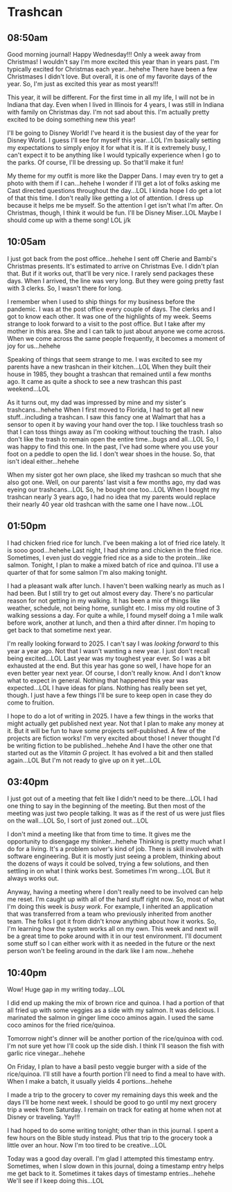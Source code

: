 # Trashcan

## 08:50am

Good morning journal! Happy Wednesday!!! Only a week away from Christmas! I wouldn't say I'm more excited this year than in years past. I'm typically excited for Christmas each year...hehehe There have been a few Christmases I didn't love. But overall, it is one of my favorite days of the year. So, I'm just as excited this year as most years!!!

This year, it will be different. For the first time in all my life, I will not be in Indiana that day. Even when I lived in Illinois for 4 years, I was still in Indiana with family on Christmas day. I'm not sad about this. I'm actually pretty excited to be doing something new this year!

I'll be going to Disney World! I've heard it is the busiest day of the year for Disney World. I guess I'll see for myself this year...LOL I'm basically setting my expectations to simply enjoy it for what it is. If it is extremely busy, I can't expect it to be anything like I would typically experience when I go to the parks. Of course, I'll be dressing up. So that'll make it fun!

My theme for my outfit is more like the Dapper Dans. I may even try to get a photo with them if I can...hehehe I wonder if I'll get a lot of folks asking me Cast directed questions throughout the day...LOL I kinda hope I do get a lot of that this time. I don't really like getting a lot of attention. I dress up because it helps me be myself. So the attention I get isn't what I'm after. On Christmas, though, I think it would be fun. I'll be Disney Miser..LOL Maybe I should come up with a theme song! LOL j/k

## 10:05am

I just got back from the post office...hehehe I sent off Cherie and Bambi's Christmas presents. It's estimated to arrive on Christmas Eve. I didn't plan that. But if it works out, that'll be very nice. I rarely send packages these days. When I arrived, the line was very long. But they were going pretty fast with 3 clerks. So, I wasn't there for long.

I remember when I used to ship things for my business before the pandemic. I was at the post office every couple of days. The clerks and I got to know each other. It was one of the highlights of my week. Seems strange to look forward to a visit to the post office. But I take after my mother in this area. She and I can talk to just about anyone we come across. When we come across the same people frequently, it becomes a moment of joy for us...hehehe

Speaking of things that seem strange to me. I was excited to see my parents have a new trashcan in their kitchen...LOL When they built their house in 1985, they bought a trashcan that remained until a few months ago. It came as quite a shock to see a new trashcan this past weekend...LOL

As it turns out, my dad was impressed by mine and my sister's trashcans...hehehe When I first moved to Florida, I had to get all new stuff...including a trashcan. I saw this fancy one at Walmart that has a sensor to open it by waving your hand over the top. I like touchless trash so that I can toss things away as I'm cooking without touching the trash. I also don't like the trash to remain open the entire time...bugs and all...LOL So, I was happy to find this one. In the past, I've had some where you use your foot on a peddle to open the lid. I don't wear shoes in the house. So, that isn't ideal either...hehehe

When my sister got her own place, she liked my trashcan so much that she also got one. Well, on our parents' last visit a few months ago, my dad was eyeing our trashcans...LOL So, he bought one too...LOL When I bought my trashcan nearly 3 years ago, I had no idea that my parents would replace their nearly 40 year old trashcan with the same one I have now...LOL

## 01:50pm

I had chicken fried rice for lunch. I've been making a lot of fried rice lately. It is sooo good...hehehe Last night, I had shrimp and chicken in the fried rice. Sometimes, I even just do veggie fried rice as a side to the protein...like salmon. Tonight, I plan to make a mixed batch of rice and quinoa. I'll use a quarter of that for some salmon I'm also making tonight.

I had a pleasant walk after lunch. I haven't been walking nearly as much as I had been. But I still try to get out almost every day. There's no particular reason for not getting in my walking. It has been a mix of things like weather, schedule, not being home, sunlight etc. I miss my old routine of 3 walking sessions a day. For quite a while, I found myself doing a 1 mile walk before work, another at lunch, and then a third after dinner. I'm hoping to get back to that sometime next year.

I'm really looking forward to 2025. I can't say I was *looking forward* to this year a year ago. Not that I wasn't wanting a new year. I just don't recall being excited...LOL Last year was my toughest year ever. So I was a bit exhausted at the end. But this year has gone so well, I have hope for an even better year next year. Of course, I don't really know. And I don't know what to expect in general. Nothing that happened this year was expected...LOL I have ideas for plans. Nothing has really been set yet, though. I just have a few things I'll be sure to keep open in case they do come to fruition.

I hope to do a lot of writing in 2025. I have a few things in the works that might actually get published next year. Not that I plan to make any money at it. But it will be fun to have some projects self-published. A few of the projects are fiction works! I'm very excited about those! I never thought I'd be writing fiction to be published...hehehe And I have the other one that started out as the *Vitamin G* project. It has evolved a bit and then stalled again...LOL But I'm not ready to give up on it yet...LOL

## 03:40pm

I just got out of a meeting that felt like I didn't need to be there...LOL I had one thing to say in the beginning of the meeting. But then most of the meeting was just two people talking. It was as if the rest of us were just flies on the wall...LOL So, I sort of just zoned out...LOL

I don't mind a meeting like that from time to time. It gives me the opportunity to disengage my thinker...hehehe Thinking is pretty much what I do for a living. It's a problem solver's kind of job. There is skill involved with software engineering. But it is mostly just seeing a problem, thinking about the dozens of ways it could be solved, trying a few solutions, and then settling in on what I think works best. Sometimes I'm wrong...LOL But it always works out.

Anyway, having a meeting where I don't really need to be involved can help me reset. I'm caught up with all of the hard stuff right now. So, most of what I'm doing this week is *busy work*. For example, I inherited an application that was transferred from a team who previously inherited from another team. The folks I got it from didn't know anything about how it works. So, I'm learning how the system works all on my own. This week and next will be a great time to poke around with it in our test environment. I'll document some stuff so I can either work with it as needed in the future or the next person won't be feeling around in the dark like I am now...hehehe

## 10:40pm

Wow! Huge gap in my writing today...LOL

I did end up making the mix of brown rice and quinoa. I had a portion of that all fried up with some veggies as a side with my salmon. It was delicious. I marinated the salmon in ginger lime coco aminos again. I used the same coco aminos for the fried rice/quinoa.

Tomorrow night's dinner will be another portion of the rice/quinoa with cod. I'm not sure yet how I'll cook up the side dish. I think I'll season the fish with garlic rice vinegar...hehehe

On Friday, I plan to have a basil pesto veggie burger with a side of the rice/quinoa. I'll still have a fourth portion I'll need to find a meal to have with. When I make a batch, it usually yields 4 portions...hehehe

I made a trip to the grocery to cover my remaining days this week and the days I'll be home next week. I should be good to go until my next grocery trip a week from Saturday. I remain on track for eating at home when not at Disney or traveling. Yay!!!

I had hoped to do some writing tonight; other than in this journal. I spent a few hours on the Bible study instead. Plus that trip to the grocery took a little over an hour. Now I'm too tired to be creative...LOL

Today was a good day overall. I'm glad I attempted this timestamp entry. Sometimes, when I slow down in this journal, doing a timestamp entry helps me get back to it. Sometimes it takes days of timestamp entries...hehehe We'll see if I keep doing this...LOL